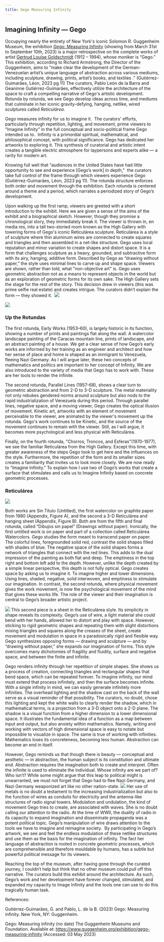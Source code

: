 ```yaml
---
title: Gego Measuring Infinity
---
```

## Imagining Infinity — Gego 

Occupying nearly the entirety of New York's iconic Solomon R. Guggenheim Museum, the exhibition [Gego: Measuring Infinity](https://www.guggenheim.org/exhibition/gego-measuring-infinity) (showing from March 31st to September 10th, 2023) is a major retrospective on the complete works of artist [Gertrud Louise Goldschmidt]() (1912 – 1994), whose moniker is “Gego.” This exhibition, according to Richard Armstrong, the Director of the Guggenheim, aims to “make clear the development of the German-Venezuelan artist’s unique language of abstraction across various mediums, including sculpture, drawing, prints, artist’s books, and textiles .” (Gutiérrez-Guimarães, Léon, 2023 pg 11) The curators, Pablo León de la Barra and Geaninne Gutiérrez-Guimarães, effectively utilize the architecture of the space to craft a compelling narrative of Gego's artistic development. Rotunda by rotunda, we see Gego develop ideas across time, and mediums that culminate in her iconic gravity-defying, hanging, netlike, wired sculptures called *Reticulárea*. 

Gego measures infinity for us to imagine it.  The curators' efforts, particularly through repetition, lighting, and movement, prime viewers to “Imagine Infinity” in the full conceptual and socio-political frame Gego intended us to.  Infinity is a primordial spiritual, mathematical, and philosophical concept, with political significance. Gego has dedicated her artworks to exploring it. This synthesis of curatorial and artistic intent creates a tangible electric atmosphere for laypersons and experts alike — a rarity for modern art. 

Knowing full well that “audiences in the United States have had little opportunity to see and experience [Gego’s work] in depth,"  the curators take full control of the frame through which viewers experience Gego (Gutiérrez-Guimarães, Léon, 2023 pg 11). The rotunda structure enforces both order and movement through the exhibition. Each rotunda is centered around a theme and a period, which narrates a periodized story of Gego’s development.  

Upon walking up the first ramp, viewers are greeted with a short introduction to the exhibit. Here we are given a sense of the aims of the exhibit and a biographical sketch. However, though they promise a chronological story, they immediately break it. The viewer is thrown in, en media res, into a tall two-storied room known as the High Gallery with towering forms of Gego's iconic Reticulárea sculpture. Reticulárea is a style of sculpture where thin aluminum wires are connected to create squares and triangles and then assembled in a net-like structure. Gego uses local reputation and minor variation to create shapes and distort space. It is a form that challenges sculpture as a heavy, grounded, and subtractive form with its airy, hanging, additive form. Described by Gego as “drawing without paper,” the style uses minimal lines to carve up and shape space. Viewers are shown, rather than told, what "non-objective art" is. Gego uses geometric abstraction not as a means to represent objects in the world but as an exploration of geometric forms for its own sake. The High Gallery sets the stage for the rest of the story. This decision drew in viewers (this was prime selfie real estate) and creates intrigue. The curators didn’t explain the form — they showed it. 
![](digital-garden/art/Geggo/high-wall-2.jpg)


![](digital-garden/art/Geggo/high-wall.jpg)

### Up the Rotundas
The first rotunda, Early Works (1953–60), is largely historic in its function, showing a number of prints and paintings flat along the wall. A watercolor landscape painting of the Caracas mountain line, prints of landscape, and an abstract painting of a house. We get a clear sense of how Gego’s early works are informed by her training as an engineer and architect and how her sense of place and home is shaped as an immigrant to Venezuela, fleeing Nazi Germany. As I will argue later, these two concepts of mathematics and politics are important to her concept of Infinity. We are also introduced to the variety of media that Gego has to work with. These are her tools to render the infinite.

The second rotunda, Parallel Lines (1957-68), shows a clear turn to geometric abstraction and from 2-D to 3-D sculpture. The metal materiality not only rebukes gendered norms around sculpture but also nods to the rapid industrialization of Venezuela during this period. Through parallel lines, negative space, and a moving viewer, Gego creates the optical illusion of movement. Kinetic art, artworks with an element of movement perceivable to the viewer, are animated by the viewer's movement up the rotunda. Gego's work continues to be Kinetic, and the source of the movement continues to remain with the viewer. Still, as I will argue, it becomes more psychological and less physical with Reticulárea.

Finally, on the fourth rotunda, "Chorros, Troncos, and Esferas"(1970-1977), we see the familiar Reticulárea from the High Gallery. Except this time, with greater awareness of the steps Gego took to get here and the influences on the style. Furthermore, the repetition of the form and its smaller sizes creates a familiarity that invites us to look more closely. We are now ready to “Imagine Infinity.” To explain how I use two of Gogo’s works that create a surface that stimulates and calls us to Imagine Infinity based on concrete geometric processes. 
### Reticulárea
![](digital-garden/art/Geggo/watercolor.jpg)

Both works are Sin Título (Untitled), the first watercolor on graphite paper from 1980 (Appendix, Figure A), and the second a 3-D Reticulárea and hanging sheet (Appendix, Figure B). Both are from the fifth and final rotunda, called “Dibujos sin papel” (Drawings without paper). Ironically, the first untitled work is on paper and part of a collection called Reticulárea Watercolors. Gego studies the form meant to transcend paper on paper. The colorful lines, foregrounded solid red, contrast the solid shapes filled with shades of blue. The negative space of the solid shapes forms a network of triangles that connect with the red lines. This adds to the dual impression of the painting as both flat and deep. The emptiness in the top right and bottom left add to the depth. However, unlike the depth created by a simple linear perspective, this depth is not fully optical. Gego creates space by asking us to imagine it. To imagine higher and lower dimensions. Using lines, shaded, negative, solid interwoven, and emptiness to stimulate our imagination. In contrast, the second rotunda, where physical movement gives the work movement, is now the psychological movement of the mind that gives these works life. The role of the viewer and their imagination is central to Gego’s broader artistic project.

![](digital-garden/art/Geggo/simple-web.jpg)
This second piece is a sheet in the Reticulárea style. Its simplicity in shape reveals its complexity. Gego’s use of wire, a light material she could bend with her hands, allowed her to distort and play with space. However, sticking to rigid geometric shapes and repeating them with slight distortions mixing triangles and squares along the creases of the sheet, create movement and modulation in space in a paradoxically rigid and flexible way. Gego synthesizes opposing forms — drawing and sculpture — and by “drawing without paper,” she expands our imagination of forms. This style overcomes many dichotomies of fragility and fluidity, surface and negative space, and between the finite and infinite.


Gego renders infinity through her repetition of simple shapes. She shows us a process of creation, connecting triangles and rectangular shapes that bend space, which can be repeated forever. To imagine infinity, our mind must extend that process infinitely, and then the surface becomes infinite. With a single infinity in mind, we can easily generate infinitely more infinities. The overhead lighting and the shadow cast on the back of the wall serve as a visual reminder of that possibility. The curators, no doubt, chose this lighting and kept the white walls to clearly render the shadow, which in mathematical terms, is a projection from a 3-D object onto a 2-D plane. The shadow is a visual function from a higher dimension to a lower dimensional space. It illustrates the fundamental idea of a function as a map between input and output, but also anxiety within mathematics. Namely, writing and working with vectors of high dimensional space is easy to notate but impossible to visualize in space. The same is true of working with infinities. Mathematics loses its concreteness, becoming less human. Abstraction can become an end in itself.  

However, Gego reminds us that though there is beauty — conceptual and aesthetic — in abstraction, the human subject is its constitution and ultimate end. Abstraction requires the imagination both to create and interpret. Often the infinite is used to eliminate the individual. Whose infinity are we part of? Who isn’t? While some might argue that this leap to political might is unwarranted, we must not forget that Gego had to flee Nazi Germany, and Nazi Germany weaponized art like no other nation-state.
![](digital-garden/art/Geggo/simple-web.jpg)
Her use of metals is no doubt a testament to the increasing industrialization but also to the function of wires as conduits for electricity and the antenna-like structures of radio signal towers. Modulation and undulation, the kind of movement Gego tries to create, are associated with waves. She is no doubt calling our attention to the radio. At the time of WWII, the duality of radio in its capacity to expand imagination and disseminate propaganda was a potent political topic. Gego’s manipulation of wire draws attention to the tools we have to imagine and reimagine society.  By participating in Gego’s artwork, we see and feel the endless modulation of these netlike structures and use them as the basis for the imagination of infinity. The fact her language of abstraction is rooted in concrete geometric processes, which are comprehensible and therefore mouldable by humans, has a subtle but powerful political message for its viewers. 

Reaching the top of the museum, after having gone through the curated journey, I couldn’t help but think that no other museum could pull off this narrative. The curators build this exhibit around the architecture. As such, Gego’s work and her development have forever changed, stimulated, and expanded my capacity to Image Infinity and the tools one can use to do this tragically human task.   



References: 

Gutiérrez-Guimarães, G. and Pablo, L. de la B. (2023) Gego: Measuring infinity. New York, NY: Guggenheim. 

Gego: Measuring infinity (no date) The Guggenheim Museums and Foundation. Available at: https://www.guggenheim.org/exhibition/gego-measuring-infinity (Accessed: 03 May 2023)  
